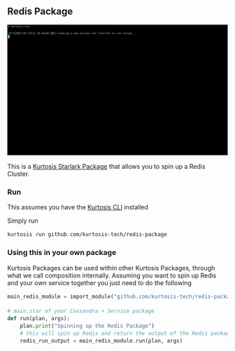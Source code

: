## Redis Package

![Run of the Redis Package](./run.gif)

This is a [Kurtosis Starlark Package](https://docs.kurtosis.com/explanations/starlark) that allows you to spin up a Redis Cluster.

### Run

This assumes you have the [Kurtosis CLI](https://docs.kurtosis.com/cli) installed

Simply run

```bash
kurtosis run github.com/kurtosis-tech/redis-package
```

### Using this in your own package

Kurtosis Packages can be used within other Kurtosis Packages, through what we call composition internally. Assuming you want to spin up Redis and your own service
together you just need to do the following

```py
main_redis_module = import_module("github.com/kurtosis-tech/redis-package/main.star")

# main.star of your Cassandra + Service package
def run(plan, args):
    plan.print("Spinning up the Redis Package")
    # this will spin up Redis and return the output of the Redis package
    redis_run_output = main_redis_module.run(plan, args)
```
